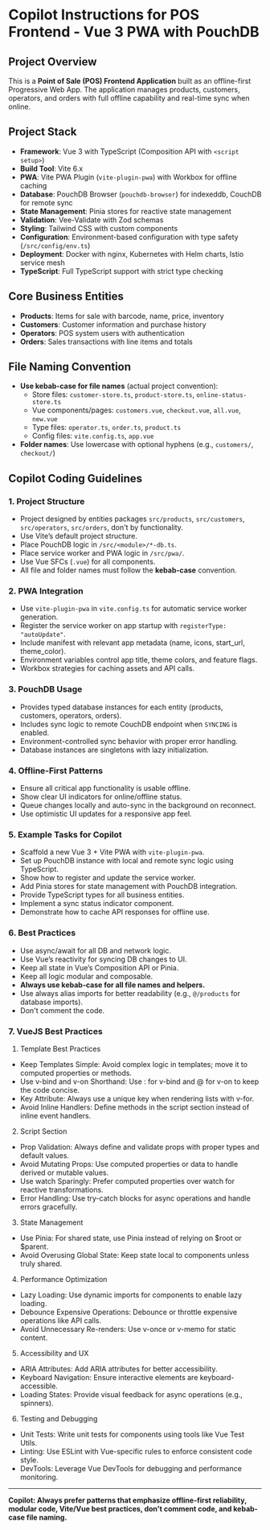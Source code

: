 # Copilot Instructions for POS Frontend - Vue 3 PWA with PouchDB

## Project Overview

This is a **Point of Sale (POS) Frontend Application** built as an offline-first Progressive Web App. The application manages products, customers, operators, and orders with full offline capability and real-time sync when online.

## Project Stack

- **Framework**: Vue 3 with TypeScript (Composition API with `<script setup>`)
- **Build Tool**: Vite 6.x
- **PWA**: Vite PWA Plugin (`vite-plugin-pwa`) with Workbox for offline caching
- **Database**: PouchDB Browser (`pouchdb-browser`) for indexeddb, CouchDB for remote sync
- **State Management**: Pinia stores for reactive state management
- **Validation**: Vee-Validate with Zod schemas
- **Styling**: Tailwind CSS with custom components
- **Configuration**: Environment-based configuration with type safety (`/src/config/env.ts`)
- **Deployment**: Docker with nginx, Kubernetes with Helm charts, Istio service mesh
- **TypeScript**: Full TypeScript support with strict type checking

## Core Business Entities

- **Products**: Items for sale with barcode, name, price, inventory
- **Customers**: Customer information and purchase history
- **Operators**: POS system users with authentication
- **Orders**: Sales transactions with line items and totals

## File Naming Convention

- **Use kebab-case for file names** (actual project convention):
  - Store files: `customer-store.ts`, `product-store.ts`, `online-status-store.ts`
  - Vue components/pages: `customers.vue`, `checkout.vue`, `all.vue`, `new.vue`
  - Type files: `operator.ts`, `order.ts`, `product.ts`
  - Config files: `vite.config.ts`, `app.vue`
- **Folder names**: Use lowercase with optional hyphens (e.g., `customers/`, `checkout/`)

## Copilot Coding Guidelines

### 1. Project Structure

- Project designed by entities packages `src/products`, `src/customers`, `src/operators`, `src/orders`, don't by functionality.
- Use Vite’s default project structure.
- Place PouchDB logic in `/src/<module>/*-db.ts`.
- Place service worker and PWA logic in `/src/pwa/`.
- Use Vue SFCs (`.vue`) for all components.
- All file and folder names must follow the **kebab-case** convention.

### 2. PWA Integration

- Use `vite-plugin-pwa` in `vite.config.ts` for automatic service worker generation.
- Register the service worker on app startup with `registerType: "autoUpdate"`.
- Include manifest with relevant app metadata (name, icons, start_url, theme_color).
- Environment variables control app title, theme colors, and feature flags.
- Workbox strategies for caching assets and API calls.

### 3. PouchDB Usage

- Provides typed database instances for each entity (products, customers, operators, orders).
- Includes sync logic to remote CouchDB endpoint when `SYNCING` is enabled.
- Environment-controlled sync behavior with proper error handling.
- Database instances are singletons with lazy initialization.

### 4. Offline-First Patterns

- Ensure all critical app functionality is usable offline.
- Show clear UI indicators for online/offline status.
- Queue changes locally and auto-sync in the background on reconnect.
- Use optimistic UI updates for a responsive app feel.

### 5. Example Tasks for Copilot

- Scaffold a new Vue 3 + Vite PWA with `vite-plugin-pwa`.
- Set up PouchDB instance with local and remote sync logic using TypeScript.
- Show how to register and update the service worker.
- Add Pinia stores for state management with PouchDB integration.
- Provide TypeScript types for all business entities.
- Implement a sync status indicator component.
- Demonstrate how to cache API responses for offline use.

### 6. Best Practices

- Use async/await for all DB and network logic.
- Use Vue’s reactivity for syncing DB changes to UI.
- Keep all state in Vue’s Composition API or Pinia.
- Keep all logic modular and composable.
- **Always use kebab-case for all file names and helpers.**
- Use always alias imports for better readability (e.g., `@/products` for database imports).
- Don't comment the code.

### 7. VueJS Best Practices

1. Template Best Practices

- Keep Templates Simple: Avoid complex logic in templates; move it to computed properties or methods.
- Use v-bind and v-on Shorthand: Use : for v-bind and @ for v-on to keep the code concise.
- Key Attribute: Always use a unique key when rendering lists with v-for.
- Avoid Inline Handlers: Define methods in the script section instead of inline event handlers.

2. Script Section

- Prop Validation: Always define and validate props with proper types and default values.
- Avoid Mutating Props: Use computed properties or data to handle derived or mutable values.
- Use watch Sparingly: Prefer computed properties over watch for reactive transformations.
- Error Handling: Use try-catch blocks for async operations and handle errors gracefully.

3. State Management

- Use Pinia: For shared state, use Pinia instead of relying on $root or $parent.
- Avoid Overusing Global State: Keep state local to components unless truly shared.

4. Performance Optimization

- Lazy Loading: Use dynamic imports for components to enable lazy loading.
- Debounce Expensive Operations: Debounce or throttle expensive operations like API calls.
- Avoid Unnecessary Re-renders: Use v-once or v-memo for static content.

5. Accessibility and UX

- ARIA Attributes: Add ARIA attributes for better accessibility.
- Keyboard Navigation: Ensure interactive elements are keyboard-accessible.
- Loading States: Provide visual feedback for async operations (e.g., spinners).

6. Testing and Debugging

- Unit Tests: Write unit tests for components using tools like Vue Test Utils.
- Linting: Use ESLint with Vue-specific rules to enforce consistent code style.
- DevTools: Leverage Vue DevTools for debugging and performance monitoring.

---

**Copilot: Always prefer patterns that emphasize offline-first reliability, modular code, Vite/Vue best practices, don't comment code, and kebab-case file naming.**
